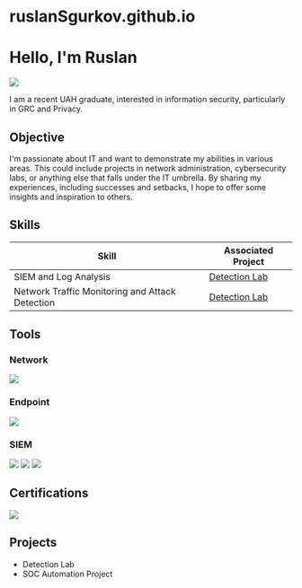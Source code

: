 # ruslanSgurkov.github.io

# Hello, I'm Ruslan 
<a href="https://www.linkedin.com/in/ruslan-s-gurkov-bb567b237/"><img src="https://img.shields.io/badge/-LinkedIn-0072b1?&style=for-the-badge&logo=linkedin&logoColor=white" /></a>

I am a recent UAH graduate, interested in information security, particularly in GRC and Privacy. 

## Objective
I'm passionate about IT and want to demonstrate my abilities in various areas. This could include projects in network administration, cybersecurity labs, or anything else that falls under the IT umbrella.
By sharing my experiences, including successes and setbacks, I hope to offer some insights and inspiration to others.

## Skills

| Skill                                         | Associated Project         |
|-----------------------------------------------|----------------------------|
| SIEM and Log Analysis          | <a href="https://google.com">Detection Lab</a>|
| Network Traffic Monitoring and Attack Detection | <a href="https://google.com">Detection Lab</a>|


## Tools

### Network
<div>
    <img src="https://img.shields.io/badge/-Wireshark-1679A7?&style=for-the-badge&logo=Wireshark&logoColor=white" />
</div>

### Endpoint
<div>
    <img src="https://img.shields.io/badge/-Microsoft_Defender_for_Endpoint-00A4EF?&style=for-the-badge&logo=Microsoft&logoColor=white" />
</div>

### SIEM
<div>
    <img src="https://img.shields.io/badge/-Microsoft_Sentinel-0078D4?&style=for-the-badge&logo=Microsoft&logoColor=white" />
    <img src="https://img.shields.io/badge/-Splunk-000000?&style=for-the-badge&logo=Splunk&logoColor=white" />
    <img src="https://img.shields.io/badge/-Elastic-005571?&style=for-the-badge&logo=Elastic&logoColor=white" />
</div>

## Certifications
<div>
<img src="https://img.shields.io/badge/-Security%2B-FF0000?&style=for-the-badge&logo=CompTIA&logoColor=white" />
</div>

## Projects
- Detection Lab
- SOC Automation Project
